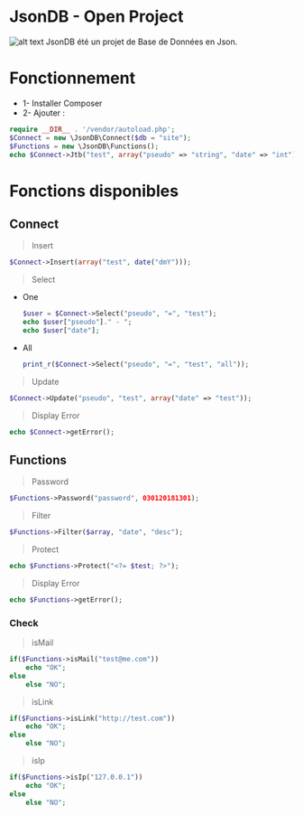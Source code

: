# JsonDB - Open Project
![alt text](https://anoniji.com/img/JsonDB.png)
JsonDB été un projet de Base de Données en Json.

# Fonctionnement
- 1- Installer Composer
- 2- Ajouter :

```php
require __DIR__ . '/vendor/autoload.php';
$Connect = new \JsonDB\Connect($db = "site");
$Functions = new \JsonDB\Functions();
echo $Connect->Jtb("test", array("pseudo" => "string", "date" => "int"));
```

# Fonctions disponibles

## Connect

> Insert
```php
$Connect->Insert(array("test", date("dmY")));
```

> Select

- One

	```php
	$user = $Connect->Select("pseudo", "=", "test");
	echo $user["pseudo"]." - ";
	echo $user["date"];
	```

- All

	```php
	print_r($Connect->Select("pseudo", "=", "test", "all"));
	```

> Update
```php
$Connect->Update("pseudo", "test", array("date" => "test"));
```

> Display Error
```php
echo $Connect->getError();
```

## Functions

> Password
```php
$Functions->Password("password", 030120181301);
```

> Filter
```php
$Functions->Filter($array, "date", "desc");
```

> Protect
```php
echo $Functions->Protect("<?= $test; ?>");
```

> Display Error
```php
echo $Functions->getError();
```

### Check

> isMail
```php
if($Functions->isMail("test@me.com"))
	echo "OK";
else
	else "NO";
```

> isLink
```php
if($Functions->isLink("http://test.com"))
	echo "OK";
else
	else "NO";

```

> isIp
```php
if($Functions->isIp("127.0.0.1"))
	echo "OK";
else
	else "NO";

```
